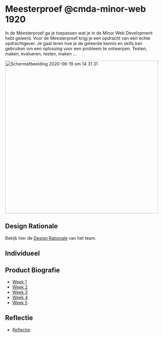 # Meesterproef @cmda-minor-web 1920

In de Meesterproef ga je toepassen wat je in de Minor Web Development hebt geleerd.
Voor de Meesterproef krijg je een opdracht van een echte opdrachtgever.
Je gaat leren hoe je de geleerde kennis en skills kan gebruiken om een oplossing voor een probleem te ontwerpen. Testen, maken, evalueren, testen, maken ...


<img width="500" alt="Schermafbeelding 2020-06-19 om 14 31 31" src="https://user-images.githubusercontent.com/43657951/85132728-a4717380-b239-11ea-88ae-eb2008e6bd0a.png">

## Design Rationale
Bekijk hier de  [Design Rationale](https://docs.google.com/document/d/1C6x1odMwO2Cvtgix7nsdtX78dHrmNY_EgaVVLOTDGHk/edit) van het team.

## Individueel

## Product Biografie

* [Week 1](https://github.com/marissaverdonck/meesterproef-1920/wiki/Week-1)
* [Week 2](https://github.com/marissaverdonck/meesterproef-1920/wiki/Week-2)
* [Week 3](https://github.com/marissaverdonck/meesterproef-1920/wiki/Week-3)
* [Week 4](https://github.com/marissaverdonck/meesterproef-1920/wiki/Week-4)
* [Week 5](https://github.com/marissaverdonck/meesterproef-1920/wiki/Week-5)

## Reflectie

* [Reflectie](https://github.com/marissaverdonck/meesterproef-1920/wiki/Reflectie-1)
